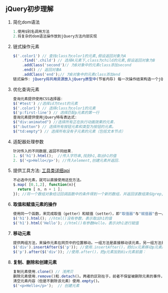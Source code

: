 ## jQuery初步理解

1. 简化dom语法

   ```javascript
   1.使用$别名调用方法
   2.将复杂的dom语法操作放到jQuery方法内部实现
   ```

   

2. 链式操作元素

   ```javascript
   $('.color1') // 查找class为color1的元素,假设返回对象为A
       .find('.child') // 选择A元素下,class为child的元素,假设返回对象为B
       .addClass('second')// 为B对象中的元素class添加second
       .end() // 返回对象A
       .addClass('end');// 为B对象中的元素class添加end
   链式操作: jQuery将共用资源放入jQuery原型中(节省内存) 每一次操作结束构造一个jQuery对象返回,然后调用原型中的函数,操作链接在一起.就像流水线加工产品.
   ```

   

3. 优化查询元素

   ```javascript
   查询元素提供使用CSS选择器:
   $('#test') //选择id为test的元素
   $('.color1') // 选择class为color1的元素
   $('p:first-line') // 选择匹配p元素的第一行
   查询元素提供使用jQuery特有表达式:
   $("div:animated") //选择所有正在执行动画效果的元素.
   $(":button") // 选择所有按钮元素和类型为按钮的元素。
   $("td:empty") // 选择所有没有子元素的元素（包括文本节点）
   ```

   

4. 适配器处理参数

   ```javascript
   针对传入的不同数据,返回不同结果.
   1. $('h1').html();  //传入字符串,找到h1,取出h1的值
   2. $('<p>Hello</p>'); //传入element,创建元素并返回.
   ```

   

5. 提供工具方法: [工具类详细api](https://www.jquery123.com/category/utilities/)

   ```javascript
   不必选中元素，就可以直接使用这些方法。
   $.map( [0,1,2], function(n){
     return [ n, n + 1 ];
   }); //将一个数组对象经过回调函数中的条件得到一个新的数组，并返回该数组类似grep,若每一个数组的值都是数组，则会产生数组的合并
   ```

6. **取值和赋值元素的操作**

   ```javascript
   使用同一个函数，来完成取值（getter）和赋值（setter），即"取值器"与"赋值器"合一。到底是取值还是赋值，由函数的参数决定。
   $('h1').html(); //html()没有参数，表示取出h1的值
   $('h1').html('Hello'); //html()有参数Hello，表示对h1进行赋值
   ```

7. **移动元素**

   ```javascript
   提供两组方法，来操作元素在网页中的位置移动。一组方法是直接移动该元素，另一组方法是移动其他元素，使得目标元素达到我们想要的位置。
   $('div').insertAfter($('p')); //使用.insertAfter()，把div元素移动p元素后面
   $('p').after($('div')); //使用.after()，把p元素加到div元素前面：
   ```

8. **复制、删除和创建元素**

   ```javascript
   复制元素使用.clone() // 浅拷贝
   删除元素使用.remove()和.detach()。两者的区别在于，前者不保留被删除元素的事件，后者保留，有利于重新插入文档时使用。
   清空元素内容（但是不删除该元素）使用.empty()。
   $('<p>Hello</p>');  // 创建元素
   ```

   